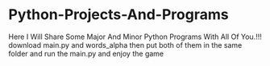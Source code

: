 # Python-Projects-And-Programs
Here I Will Share Some Major And Minor Python Programs With All Of You.!!!
download main.py and words_alpha then put both of them in the same folder and run the main.py and enjoy the game 
